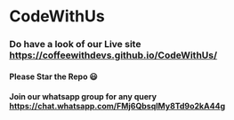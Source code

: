 # CodeWithUs

### Do have a look of our Live site https://coffeewithdevs.github.io/CodeWithUs/

#### Please Star the Repo :smiley:

#### Join our whatsapp group for any query https://chat.whatsapp.com/FMj6QbsqlMy8Td9o2kA44g
